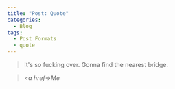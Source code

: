 ```yaml
---
title: "Post: Quote"
categories:
  - Blog
tags:
  - Post Formats
  - quote
---
```


> It's so fucking over. Gonna find the nearest bridge. 
  
> <cite><a href=>Me</a></cite>